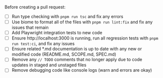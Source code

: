 Before creating a pull request:
- [ ] Run type checking with `pnpm run tsc` and fix any errors
- [ ] Use biome to format all of the files with `pnpm run lint:fix` and fix any issues that remain
- [ ] Add Playwright integration tests to new code
- [ ] Ensure http://localhost:3000 is running, run all regression tests with `pnpm run test:ci`, and fix any issues
- [ ] Ensure related *.md documentation is up to date with any new or modified code (README.md, SCOPE.md, SPEC.md)
- [ ] Remove any `// TODO` comments that no longer apply due to code updates in staged and unstaged files
- [ ] Remove debugging code like console logs (warn and errors are okay)